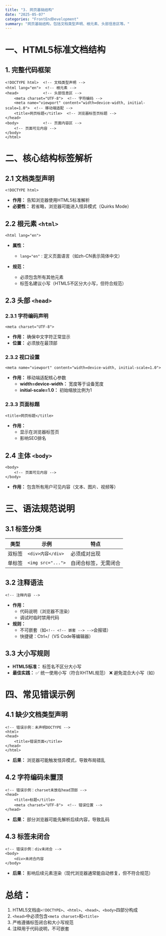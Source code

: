 ```yaml
---
title: "3. 网页基础结构"
date: "2025-05-07"
categories: "FrontEndDevelopment"
summary: "网页基础结构，包括文档类型声明、根元素、头部信息区等。"
---
```



# 一、HTML5标准文档结构
## 1. 完整代码框架
```
<!DOCTYPE html>  <!-- 文档类型声明 -->
<html lang="en">  <!-- 根元素 -->
<head>           <!-- 头部信息区 -->
    <meta charset="UTF-8">  <!-- 字符编码 -->
    <meta name="viewport" content="width=device-width, initial-scale=1.0">  <!-- 移动端适配 -->
    <title>网页标题</title>  <!-- 浏览器标签页标题 -->
</head>
<body>           <!-- 页面内容区 -->
    <!-- 页面可见内容 -->
</body>
</html>
```

# 二、核心结构标签解析
## 2.1 文档类型声明
```
<!DOCTYPE html>
```
- **作用：** 告知浏览器使用HTML5标准解析
- **必要性：** 若省略，浏览器可能进入怪异模式（Quirks Mode）

## 2.2 根元素 `<html>`
```
<html lang="en">
```
- **属性：**
	- `lang="en"：`定义页面语言（如zh-CN表示简体中文）

- **规范：**
	- 必须包含所有其他元素
	- 标签名建议小写（HTML5不区分大小写，但符合规范）

## 2.3 头部  `<head>`

### 2.3.1 字符编码声明
```
<meta charset="UTF-8">
```

- **作用：** 确保中文字符正常显示
- **位置：** 必须放在<head>最顶部

### 2.3.2 视口设置
```
<meta name="viewport" content="width=device-width, initial-scale=1.0">
```
- **作用：** 移动端适配核心参数
	- **width=device-width：** 宽度等于设备宽度
	- **initial-scale=1.0：** 初始缩放比例为1

### 2.3.3 页面标题
```
<title>网页标题</title>
```

- **作用：**
	- 显示在浏览器标签页
	- 影响SEO排名

## 2.4 主体 `<body>`
```
<body>
    <!-- 页面可见内容 -->
</body>
```

- **作用：** 包含所有用户可见内容（文本、图片、视频等）

# 三、语法规范说明

## 3.1 标签分类
| 类型 | 示例	 | 特点 |
|--|--|--|
| 双标签 | `<div>内容</div>` | 必须成对出现  |
|单标签|`<img src="...">`|自闭合标签，无需闭合|

## 3.2 注释语法
```
<!-- 注释内容 -->
```

- **作用：**
	- 代码说明（浏览器不渲染）
	- 调试时临时禁用代码
- **规则：**
	- 不可嵌套（如`<!-- <!-- 嵌套 --> -->`会报错）
	- 快捷键：Ctrl+/（VS Code等编辑器）

## 3.3 大小写规则
- **HTML5标准：** 标签名不区分大小写
- **最佳实践：**
✅ 统一使用小写（符合XHTML规范）
❌ 避免混合大小写（如<HTML>）
	
# 四、常见错误示例
## 4.1 缺少文档类型声明

```
<!-- 错误示例：未声明DOCTYPE -->
<html>
<head>
    <title>错误页面</title>
</head>
</html>
```
- **后果：** 浏览器可能触发怪异模式，导致布局错乱		

## 4.2 字符编码未置顶

```
<!-- 错误示例：charset未放在head顶部 -->
<head>
    <title>标题</title>
    <meta charset="UTF-8">  <!-- 错误位置 -->
</head>
```

- **后果：** 部分浏览器可能先解析后续内容，导致乱码

## 4.3 标签未闭合

```
<!-- 错误示例：div未闭合 -->
<body>
    <div>未闭合内容
</body>
```

- **后果：** 影响后续元素渲染（现代浏览器通常能自动修复，但不符合规范）
		

# 总结：

1. HTML5文档由`<!DOCTYPE>`、`<html>`、`<head>`、`<body>`四部分构成
2. `<head>`中必须包含`<meta charset>`和`<title>`
3. 严格遵循标签闭合和大小写规范
4. 注释用于代码说明，不可嵌套